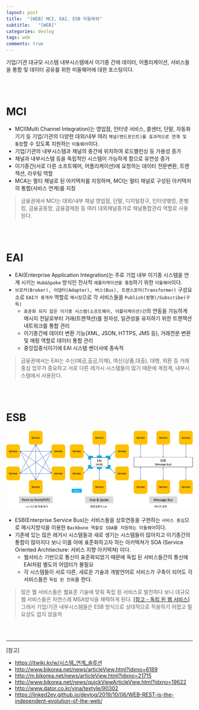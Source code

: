 ```yaml
---
layout: post
title:  "[WEB] MCI, EAI, ESB 미들웨워"
subtitle:   "[WEB]"
categories: devlog
tags: web
comments: true
---
```


기업/기관 대규모 시스템 내부시스템에서 이기종 간에 데이터, 어플리케이션, 서비스들을 통합 및 데이터 공유를 위한 미들웨어에 대한 포스팅이다.

<br><br>


# MCI

- MCI(Multi Channel Integration)는 영업점, 인터넷 서비스, 콜센터, 단말, 자동화기기 등 기업/기관의 다양한 대외/내부 여러 `채널(엔드포인트)를 효과적으로 연계 및 통합`할 수 있도록 지원하는 `미들웨어`이다.
- 기업/기관의 내부시스템과 채널의 중간에 위치하여 로드밸런싱 등 가용성 증가
- 채널과 내부시스템 등을 독립적인 시스템이 가능하게 함으로 유연성 증가
- 이기종간(서로 다른 소프트웨어, 어플리케이션)에 요청하는 데이터 전문변환, 트랜잭션, 라우팅 역할
- MCA는 멀티 채널로 된 아키텍처를 지칭하며, MCI는 멀티 채널로 구성된 아키텍처의 통합(서비스 연계)를 지칭

> 금융권에서 MCI는 대외/내부 채널 영업점, 단말, 디지털창구, 인터넷뱅킹, 폰뱅킹, 금융공동망, 금융결제원 등 여러 대외채널증가로 채널통합관리 역할로 사용된다.

<br><br>


# EAI

- EAI(Enterprise Application Integration)는 주로 기업 내부 이기종 시스템을 연계 시키는 `Hub&Spoke` 방식인 전사적 `애플리케이션을 통합`하기 위한 `미들웨어`이다.
- `브로커(Broker), 어댑터(Adapter), 버스(Bus), 트랜스포머(Transformer)` 구성요소로 `EAI가 중개자` 역할로 `메시징`으로 각 서비스들을 `Publish(발행)/Subscribe(구독)`
	- `표준화 되지 않은 이기종 시스템(소프트웨어, 어플리케이션)간`의 연동을 가능하게 메시지 전달로부터 거래(트랜잭션)를 원자성, 일관성을 유지하기 위한 트랜잭션 네트워크를 통합 관리
	- 이기종간에 데이터 변환 기능(XML, JSON, HTTPS, JMS 등), 거래전문 변환 및 매핑 역할로 데이터 통합 관리
	- 중앙집중식이기에 EAI 시스템 벤더사에 종속적

> 금융권에서는 EAI는 수신(예금,출금,이체), 여신(상품,대출), 대행, 외환 등 거래 중심 업무가 중요하고 서로 다른 레거시 시스템들이 많기 때문에 계정계, 내부시스템에서 사용된다.

<br><br>


# ESB

[![intellij-vm-profiles-active-s1](/assets/img/2022/velog_eai-s2.png)]() <br>


- ESB(Enterprise Service Bus)는 서비스들을 상호연동을 구현하는 `서비스 중심`으로 메시지방식을 이용한 `Backbone 역할로 SOA를 지원하는 미들웨어`이다.
- 기존에 있는 많은 레거시 시스템들과 새로 생기는 시스템들이 많아지고 이기종간의 통합이 많아지다 보니 이를 아에 표준화하고자 하는 아키텍쳐가 SOA (Service Oriented Archtiecture: 서비스 지향 아키텍쳐) 이다.
	- 웹서비스 기반으로 통신이 표준화되었기 때문에 독립 된 서비스들간의 통신에 EAI처럼 별도의 어댑터가 불필요
	- 각 시스템들이 서로 다른, 새로운 기술과 개발언어로 서비스가 구축이 되어도 각 서비스들은 `독립 된 진화`을 한다.


> 많은 웹 서비스들은 웹표준 기술에 맞춰 독립 된 서비스로 발전하다 보니 대규모 웹 서비스들은 자연스레 MSA방식을 채택하게 된다. [[참고 - 독립 된 웹 서비스]](https://linked2ev.github.io/devlog/2019/10/06/WEB-REST-is-the-independent-evolution-of-the-web/)
그래서 기업/기관 내부시스템들은 ESB 방식으로 상대적으로 적용하기 어렵고 필요성도 없지 않을까

<br><br>


---
[참고]
- https://itwiki.kr/w/시스템_연계_솔루션
- http://www.bikorea.net/news/articleView.html?idxno=6189
- http://m.bikorea.net/news/articleView.html?idxno=21715
- http://www.bikorea.net/news/quickViewArticleView.html?idxno=19622
- http://www.dator.co.kr/yjna/textyle/90302
- https://linked2ev.github.io/devlog/2019/10/06/WEB-REST-is-the-independent-evolution-of-the-web/